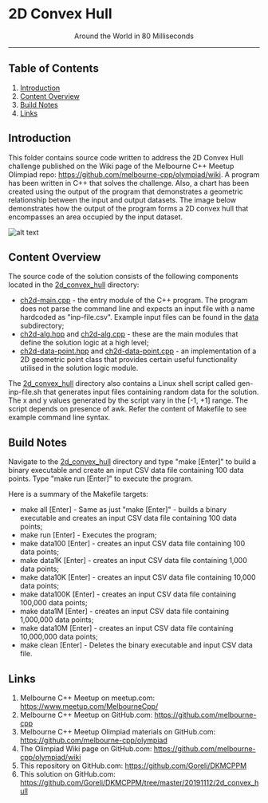 # 2D Convex Hull
<p align="center">Around the World in 80 Milliseconds</p>

___

## Table of Contents
1. [Introduction](#introduction)
2. [Content Overview](#content-overview)
3. [Build Notes](#build-notes)
4. [Links](#links)

## Introduction

This folder contains source code written to address the 2D Convex Hull challenge published on the Wiki page of the Melbourne C++ Meetup Olimpiad repo: https://github.com/melbourne-cpp/olympiad/wiki. A program has been written in C++ that solves the challenge. Also, a chart has been created using the output of the program that demonstrates a geometric relationship between the input and output datasets. The image below demonstrates how the output of the program forms a 2D convex hull that encompasses an area occupied by the input dataset.

![alt text](https://media.githubusercontent.com/media/Goreli/DKMCPPM/master/20191112/2d_convex_hull/data/100-points.jpg "Input and output datasets combined")


## Content Overview

The source code of the solution consists of the following components located in the [2d_convex_hull](https://github.com/Goreli/DKMCPPM/tree/master/20191112/2d_convex_hull) directory:

* [ch2d-main.cpp](https://github.com/Goreli/DKMCPPM/blob/master/20191112/2d_convex_hull/ch2d-main.cpp) - the entry module of the C++ program. The program does not parse the command line and expects an input file with a name hardcoded as "inp-file.csv". Example input files can be found in the [data](https://github.com/Goreli/DKMCPPM/tree/master/20191112/2d_convex_hull/data) subdirectory;
* [ch2d-alg.hpp](https://github.com/Goreli/DKMCPPM/blob/master/20191112/2d_convex_hull/ch2d-alg.hpp) and [ch2d-alg.cpp](https://github.com/Goreli/DKMCPPM/blob/master/20191112/2d_convex_hull/ch2d-alg.cpp) - these are the main modules that define the solution logic at a high level;
* [ch2d-data-point.hpp](https://github.com/Goreli/DKMCPPM/blob/master/20191112/2d_convex_hull/ch2d-data-point.hpp) and [ch2d-data-point.cpp](https://github.com/Goreli/DKMCPPM/blob/master/20191112/2d_convex_hull/ch2d-data-point.cpp) - an implementation of a 2D geometric point class that provides certain useful functionality utilised in the solution logic module.


The [2d_convex_hull](https://github.com/Goreli/DKMCPPM/tree/master/20191112/2d_convex_hull) directory also contains a Linux shell script called gen-inp-file.sh that generates input files containing random data for the solution. The x and y values generated by the script vary in the [-1, +1] range. The script depends on presence of awk. Refer the content of Makefile to see example command line syntax.



## Build Notes

Navigate to the [2d_convex_hull](https://github.com/Goreli/DKMCPPM/tree/master/20191112/2d_convex_hull) directory and type "make [Enter]" to build a binary executable and create an input CSV data file containing 100 data points. Type "make run [Enter]" to execute the program.

Here is a summary of the Makefile targets:

* make all [Enter] - Same as just "make [Enter]" - builds a binary executable and creates an input CSV data file containing 100 data points;
* make run [Enter] - Executes the program;
* make data100 [Enter] - creates an input CSV data file containing 100 data points;
* make data1K [Enter] - creates an input CSV data file containing 1,000 data points;
* make data10K [Enter] - creates an input CSV data file containing 10,000 data points;
* make data100K [Enter] - creates an input CSV data file containing 100,000 data points;
* make data1M [Enter] - creates an input CSV data file containing 1,000,000 data points;
* make data10M [Enter] - creates an input CSV data file containing 10,000,000 data points;
* make clean [Enter] - Deletes the binary executable and input CSV data file.

## Links

1. Melbourne C++ Meetup on meetup.com:
	https://www.meetup.com/MelbourneCpp/
2. Melbourne C++ Meetup on GitHub.com:
	https://github.com/melbourne-cpp
3. Melbourne C++ Meetup Olimpiad materials on GitHub.com: 
	https://github.com/melbourne-cpp/olympiad
4. The Olimpiad Wiki page on GitHub.com: 
	https://github.com/melbourne-cpp/olympiad/wiki
5. This repository on GitHub.com:
	https://github.com/Goreli/DKMCPPM
6. This solution on GitHub.com:
	https://github.com/Goreli/DKMCPPM/tree/master/20191112/2d_convex_hull
